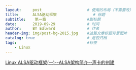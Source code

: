 ```yaml
---
layout:     post                    # 使用的布局（不需要改）
title:      ALSA驱动框架                # 标题 
subtitle:    第一篇                  #副标题
date:       2019-09-29              # 时间
author:     BY Edlward              # 作者
header-img: img/post-bg-2015.jpg    #这篇文章标题背景图片
catalog: true                       # 是否归档
tags:                               #标签
    - Linux
---
```

[Linux ALSA驱动框架(一)--ALSA架构简介--声卡的创建](https://blog.csdn.net/sinat_37817094/article/details/80490830)  

